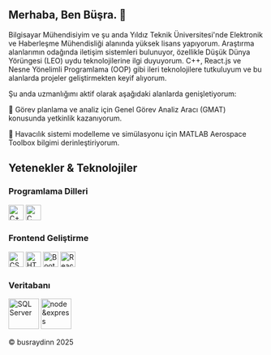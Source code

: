 ## Merhaba, Ben Büşra. 👋

Bilgisayar Mühendisiyim ve şu anda Yıldız Teknik Üniversitesi'nde Elektronik ve Haberleşme Mühendisliği alanında yüksek lisans yapıyorum. Araştırma alanlarımın odağında iletişim sistemleri bulunuyor, özellikle Düşük Dünya Yörüngesi (LEO) uydu teknolojilerine ilgi duyuyorum. C++, React.js ve Nesne Yönelimli Programlama (OOP) gibi ileri teknolojilere tutkuluyum ve bu alanlarda projeler geliştirmekten keyif alıyorum.

Şu anda uzmanlığımı aktif olarak aşağıdaki alanlarda genişletiyorum:

🔭 Görev planlama ve analiz için Genel Görev Analiz Aracı (GMAT) konusunda yetkinlik kazanıyorum.

🔭 Havacılık sistemi modelleme ve simülasyonu için MATLAB Aerospace Toolbox bilgimi derinleştiriyorum.

## Yetenekler & Teknolojiler  

### Programlama Dilleri  
<img src="https://cdn.worldvectorlogo.com/logos/c-1.svg" style="width:30px;height:30px" alt="C++"/> <img src="https://cdn.worldvectorlogo.com/logos/c.svg" style="width:30px;height:30px" alt="C"/>

### Frontend Geliştirme  
<img src="https://cdn.worldvectorlogo.com/logos/css-3.svg" style="width:30px;height:30px" alt="CSS"/> <img src="https://cdn.worldvectorlogo.com/logos/html-1.svg" style="width:30px;height:30px" alt="HTML"/> <img src="https://cdn.worldvectorlogo.com/logos/bootstrap-5-1.svg" style="width:30px;height:30px" alt="Bootstrap"/> <img src="https://cdn.worldvectorlogo.com/logos/react-2.svg" style="width:30px;height:30px" alt="React.js"/>

### Veritabanı  
<img src="https://cdn.worldvectorlogo.com/logos/microsoft-sql-server-1.svg" style="width:60px;height:60px" alt="SQL Server"/> <img src="https://miro.medium.com/1*Jr3NFSKTfQWRUyjblBSKeg.png" style="width:60px;height:60px"  alt="node&express">


© busraydinn 2025
